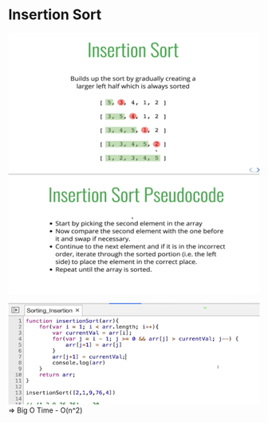 # Insertion Sort

![Alt text](image-1.png)
![Alt text](image.png)

![Alt text](image-2.png)
=> Big O Time - O(n^2)
